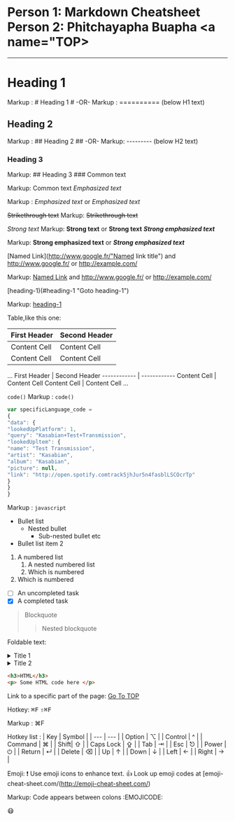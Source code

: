Person 1: Markdown Cheatsheet
Person 2: Phitchayapha Buapha
<a name="TOP></a>
===============
----
# Heading 1 #
Markup : # Heading 1 #
-OR-
Markup : ========== (below H1 text)
## Heading 2 ##
Markup : ## Heading 2 ##
-OR-
Markup: --------- (below H2 text)
### Heading 3 ###
Markup: ## Heading 3 ###
Common text

Markup: Common text
_Emphasized text_

Markup : _Emphasized text_ or *Emphasized text*

~~Strikethrough text~~
Markup: ~~Strikethrough text~~

_Strong text_
Markup: __Strong text__ or **Strong text**
___Strong emphasized text___

Markup: __Strong emphasized text__ or ***Strong emphasized text***

[Named Link](http://www.google.fr/"Named link title") and http://www.google.fr/ or 
<http://example.com/>

Markup: [Named Link](http://www.google.fr/ "Named link title") and http://www.google.fr/ or 
<http://example.com/>

[heading-1)(#heading-1 "Goto heading-1")

Markup: [heading-1](#heading-1 "Goto heading-1")

Table,like this one:

First Header | Second Header
------------ | ------------
Content Cell | Content Cell
Content Cell | Content Cell
…
First Header | Second Header
------------ | ------------
Content Cell | Content Cell
Content Cell | Content Cell
...

`code()`
Markup : `code()`

```javascript
var specificLanguage_code =
{
"data": {
"lookedUpPlatform": 1,
"query": "Kasabian+Test+Transmission",
"lookedUpltem": {
"name": "Test Transmission",
"artist": "Kasabian",
"album": "Kasabian",
"picture": null,
"link": "http://open.spotify.comtrack5jhJur5n4fasblLSCOcrTp"
}
}
}
```

Markup : ```javascript```

* Bullet list
    * Nested bullet
        * Sub-nested bullet etc
* Bullet list item 2
1. A numbered list
    1. A nested numbered list
    2. Which is numbered
2. Which is numbered

- [ ] An uncompleted task
- [x] A completed task

> Blockquote
>> Nested blockquote

Foldable text:
<details>
    <summary> Title 1</summary>
<p>Content 1 Content 1 Content 1 Content 1 Content 1</p> </details>
<details>
    <summary> Title 2</summary>
<p>Content 2 Content 2 Content 2 Content 2 Content 2</p> </details>

```html
<h3>HTML</h3>
<p> Some HTML code here </p>
```

Link to a specific part of the page:
[Go To TOP](#TOP)

Hotkey:
<kbd>⌘F</kbd>
<kbd> ⇧⌘F</kbd>

Markup : <kdb>⌘F</kdb>

Hotkey list : 
| Key | Symbol |
| --- | --- |
| Option | ⌥ |
| Control | ^ |
| Command | ⌘ |
| Shift| ⇧ |
| Caps Lock | ⇪ |
| Tab | ⇥ |
| Esc | ⎋ |
| Power | ⏻ |
| Return | ↵ |
| Delete | ⌫ |
| Up | ↑ |
| Down | ↓ |
| Left | ← |
| Right | → |

Emoji:
:exclamation: Use emoji icons to enhance text. :+1: Look up emoji codes at [emoji-cheat-sheet.com/(http://emoji-cheat-sheet.com/)

Markup: Code appears between colons :EMOJICODE:

:mask: